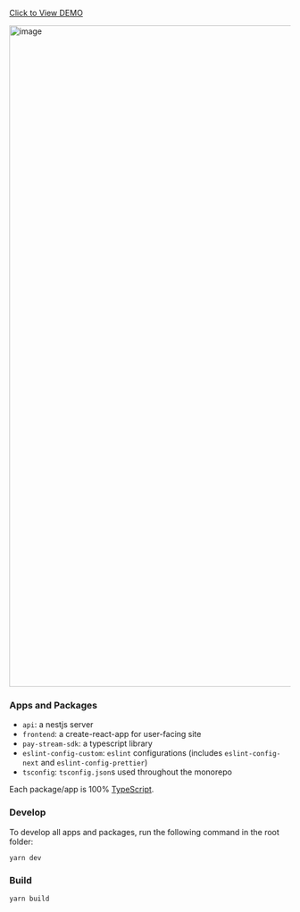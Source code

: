 [Click to View DEMO](https://bit.ly/3Mj81x7)

<img width="1186" alt="image" src="https://github.com/Havid-B/pay-stream/assets/86498114/d8bf19c7-5fa7-4490-aad3-59891715458f">

### Apps and Packages

- `api`: a nestjs server
- `frontend`: a create-react-app for user-facing site
- `pay-stream-sdk`: a typescript library
- `eslint-config-custom`: `eslint` configurations (includes `eslint-config-next` and `eslint-config-prettier`)
- `tsconfig`: `tsconfig.json`s used throughout the monorepo

Each package/app is 100% [TypeScript](https://www.typescriptlang.org/).





### Develop

To develop all apps and packages, run the following command in the root folder:

```
yarn dev
```


### Build


```
yarn build
```

